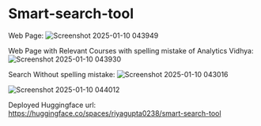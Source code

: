 # Smart-search-tool

Web Page:
![Screenshot 2025-01-10 043949](https://github.com/user-attachments/assets/7ee566c5-b43d-4ce5-bc0a-c822df6ca28a)

Web Page with Relevant Courses with spelling mistake of Analytics Vidhya:
![Screenshot 2025-01-10 043930](https://github.com/user-attachments/assets/e0d369c2-63be-4798-9e56-9d494de321b8)

Search Without spelling mistake:
![Screenshot 2025-01-10 043016](https://github.com/user-attachments/assets/b4e11b40-9b05-4fa7-8ce2-6135c7fcc2b3)

![Screenshot 2025-01-10 044012](https://github.com/user-attachments/assets/4bd46f00-e0ed-4825-9aff-e480cf928c1e)

Deployed Huggingface url:
https://huggingface.co/spaces/riyagupta0238/smart-search-tool


